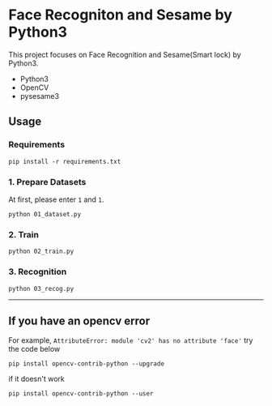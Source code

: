 # Face Recogniton and Sesame by Python3

This project focuses on Face Recognition and Sesame(Smart lock) by Python3.

- Python3
- OpenCV
- pysesame3

## Usage

### Requirements 
```
pip install -r requirements.txt
```

### 1. Prepare Datasets
At first, please enter `1` and `1`.
```
python 01_dataset.py
```

### 2. Train
```
python 02_train.py
```

### 3. Recognition
```
python 03_recog.py
``` 
---
## If you have an opencv error
For example, ` AttributeError: module 'cv2' has no attribute 'face' `
try the code below
```
pip install opencv-contrib-python --upgrade
```
if it doesn't work
```
pip install opencv-contrib-python --user
```


